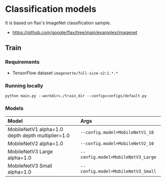 # Classification models

It is based on flax's ImageNet classification sample.
- https://github.com/google/flax/tree/main/examples/imagenet

## Train

### Requirements
- TensorFlow dataset `imagenette/full-size-v2:1.*.*`

### Running locally
```
python main.py --workdir=./train_dir --config=configs/default.py
```

### Models

| Model                       | Args                               |
| :-------------------------- | :--------------------------------- |
|MobileNetV1 alpha=1.0 depth depth multiplier=1.0 | `--config.model=MobileNetV1_10` |
| MobileNetV2 alpha=1.0       | `--config.model=MobileNetV2_10`    |
| MobileNetV3 Large alpha=1.0 | `--config.model=MobileNetV3_Large` |
| MobileNetV3 Small alpha=1.0 | `--config.model=MobileNetV3_Small` |